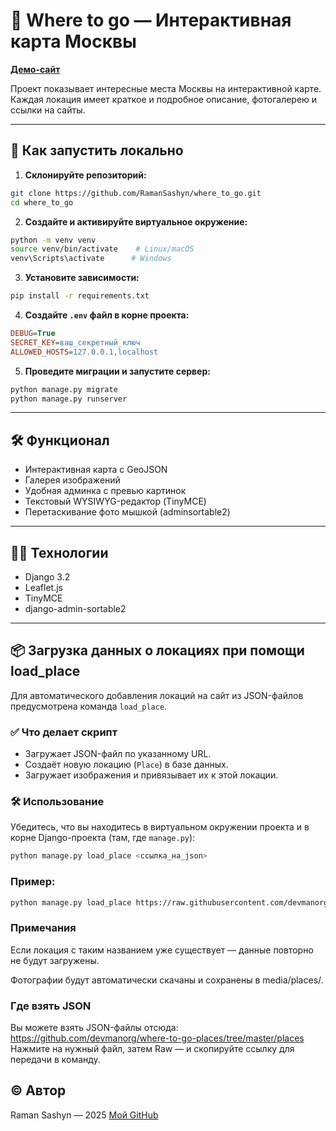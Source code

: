 # 📍 Where to go — Интерактивная карта Москвы

[**Демо-сайт**](https://Roomanhik98.pythonanywhere.com/)

Проект показывает интересные места Москвы на интерактивной карте. Каждая локация имеет краткое и подробное описание, фотогалерею и ссылки на сайты.

---

## 🚀 Как запустить локально

1. **Склонируйте репозиторий:**

```bash
git clone https://github.com/RamanSashyn/where_to_go.git
cd where_to_go
```

2. **Создайте и активируйте виртуальное окружение:**

```bash
python -m venv venv
source venv/bin/activate    # Linux/macOS
venv\Scripts\activate      # Windows
```

3. **Установите зависимости:**

```bash
pip install -r requirements.txt
```

4. **Создайте `.env` файл в корне проекта:**

```ini
DEBUG=True
SECRET_KEY=ваш_секретный_ключ
ALLOWED_HOSTS=127.0.0.1,localhost
```

5. **Проведите миграции и запустите сервер:**

```bash
python manage.py migrate
python manage.py runserver
```

---

## 🛠️ Функционал

* Интерактивная карта с GeoJSON
* Галерея изображений
* Удобная админка с превью картинок
* Текстовый WYSIWYG-редактор (TinyMCE)
* Перетаскивание фото мышкой (adminsortable2)

---

## 👨‍💻 Технологии

* Django 3.2
* Leaflet.js
* TinyMCE
* django-admin-sortable2

---

## 📦 Загрузка данных о локациях при помощи load_place

Для автоматического добавления локаций на сайт из JSON-файлов предусмотрена команда `load_place`.

### ✅ Что делает скрипт

- Загружает JSON-файл по указанному URL.
- Создаёт новую локацию (`Place`) в базе данных.
- Загружает изображения и привязывает их к этой локации.

### 🛠️ Использование

Убедитесь, что вы находитесь в виртуальном окружении проекта и в корне Django-проекта (там, где `manage.py`):

```bash
python manage.py load_place <ссылка_на_json>
```

### Пример:
```bash
python manage.py load_place https://raw.githubusercontent.com/devmanorg/where-to-go-places/master/places/anticafe_bizone.json
```
### Примечания
Если локация с таким названием уже существует — данные повторно не будут загружены.

Фотографии будут автоматически скачаны и сохранены в media/places/.

### Где взять JSON
Вы можете взять JSON-файлы отсюда:
https://github.com/devmanorg/where-to-go-places/tree/master/places
Нажмите на нужный файл, затем Raw — и скопируйте ссылку для передачи в команду.

## ©️ Автор

Raman Sashyn — 2025
[Мой GitHub](https://github.com/RamanSashyn)
